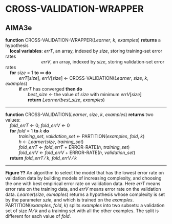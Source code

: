 # CROSS-VALIDATION-WRAPPER

## AIMA3e
__function__ CROSS-VALIDATION-WRAPPER(_Learner_, _k_, _examples_) __returns__ a hypothesis  
&emsp;__local variables__: _errT_, an array, indexed by _size_, storing training\-set error rates  
&emsp;&emsp;&emsp;&emsp;&emsp;&emsp;&emsp;&emsp;_errV_, an array, indexed by _size_, storing validation\-set error rates  
&emsp;__for__ _size_ = 1 __to__ &infin; __do__  
&emsp;&emsp;&emsp;_errT_\[_size_\], _errV_\[_size_\] &larr; CROSS\-VALIDATION(_Learner_, _size_, _k_, _examples_)  
&emsp;&emsp;&emsp;__if__ _errT_ has converged __then do__  
&emsp;&emsp;&emsp;&emsp;&emsp;_best\_size_ &larr; the value of _size_ with minimum _errV_\[_size_\]  
&emsp;&emsp;&emsp;&emsp;&emsp;__return__ _Learner_(_best\_size_, _examples_)  

---
__function__ CROSS\-VALIDATION(_Learner_, _size_, _k_, _examples_) __returns__ two values:  
&emsp;_fold\_errT_ &larr; 0; _fold\_errV_ &larr; 0  
&emsp;__for__ _fold_ = 1 __to__ _k_ __do__  
&emsp;&emsp;&emsp;_training\_set_, _validation\_set_ &larr; PARTITION(_examples_, _fold_, _k_)  
&emsp;&emsp;&emsp;_h_ &larr; _Learner_(_size_, _training\_set_)  
&emsp;&emsp;&emsp;_fold\_errT_ &larr; _fold\_errT_ &plus; ERROR\-RATE(_h_, _training\_set_)  
&emsp;&emsp;&emsp;_fold\_errV_ &larr; _fold\_errV_ &plus; ERROR\-RATE(_h_, _validation\_set_)  
&emsp;__return__ _fold\_errT_ &frasl; _k_, _fold\_errV_ &frasl; _k_  

---
__Figure ??__ An algorithm to select the model that has the lowest error rate on validation data by building models of increasing complexity, and choosing the one with best empirical error rate on validation data. Here _errT_ means error rate on the training data, and _errV_ means error rate on the validation data. _Learner_(_size_, _exmaples_) returns a hypothesis whose complexity is set by the parameter _szie_, and which is trained on the _examples_. PARTITION(_examples_, _fold_, _k_) splits _examples_ into two subsets: a validation set of size _N_ &frasl; _k_ and a training set with all the other examples. The split is different for each value of _fold_.
